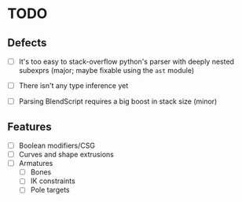 # TODO
## Defects
+ [ ] It's too easy to stack-overflow python's parser with deeply nested
      subexprs (major; maybe fixable using the `ast` module)
+ [ ] There isn't any type inference yet
+ [ ] Parsing BlendScript requires a big boost in stack size (minor)


## Features
+ [ ] Boolean modifiers/CSG
+ [ ] Curves and shape extrusions
+ [ ] Armatures
  + [ ] Bones
  + [ ] IK constraints
  + [ ] Pole targets
